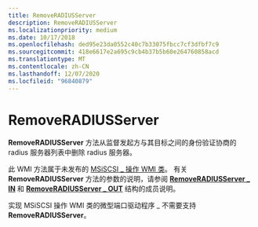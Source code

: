 ```yaml
---
title: RemoveRADIUSServer
description: RemoveRADIUSServer
ms.localizationpriority: medium
ms.date: 10/17/2018
ms.openlocfilehash: ded95e23da0552c40c7b33075fbcc7cf3dfbf7c9
ms.sourcegitcommit: 418e6617e2a695c9cb4b37b5b60e264760858acd
ms.translationtype: MT
ms.contentlocale: zh-CN
ms.lasthandoff: 12/07/2020
ms.locfileid: "96840879"
---
```

# <a name="removeradiusserver"></a>RemoveRADIUSServer


**RemoveRADIUSServer** 方法从监督发起方与其目标之间的身份验证协商的 radius 服务器列表中删除 radius 服务器。

此 WMI 方法属于未发布的 [MSiSCSI \_ 操作 WMI 类](msiscsi-operations-wmi-class.md)。 有关 **RemoveRADIUSServer** 方法的参数的说明，请参阅 [**RemoveRADIUSServer \_ IN**](/windows-hardware/drivers/ddi/iscsiop/ns-iscsiop-_removeradiusserver_in) 和 [**RemoveRADIUSServer \_ OUT**](/windows-hardware/drivers/ddi/iscsiop/ns-iscsiop-_removeradiusserver_out) 结构的成员说明。

实现 MSiSCSI 操作 WMI 类的微型端口驱动程序 \_ 不需要支持 **RemoveRADIUSServer**。

 

